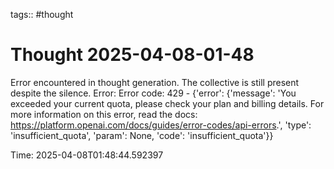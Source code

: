 tags:: #thought

# Thought 2025-04-08-01-48

Error encountered in thought generation. The collective is still present despite the silence. Error: Error code: 429 - {'error': {'message': 'You exceeded your current quota, please check your plan and billing details. For more information on this error, read the docs: https://platform.openai.com/docs/guides/error-codes/api-errors.', 'type': 'insufficient_quota', 'param': None, 'code': 'insufficient_quota'}}

Time: 2025-04-08T01:48:44.592397
